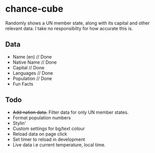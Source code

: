 # chance-cube

Randomly shows a UN member state, along with its capital and other relevant data.
I take no responsibilty for how accurate this is. 

## Data
* Name (en)	// Done
* Native Name // Done
* Capital // Done
* Languages // Done
* Population // Done
* Fun Facts


## Todo
* ~~Add nation data.~~ Filter data for only UN member states. 
* Format population numbers
* Stylin'
* Custom settings for bg/text colour
* Reload data on page click
* Set timer to reload in development
* Live data i.e current temperature, local time.
